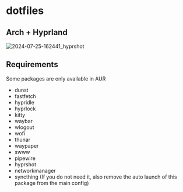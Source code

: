 # dotfiles
## Arch + Hyprland

![2024-07-25-162441_hyprshot](https://github.com/user-attachments/assets/9f0c014c-66c0-4527-a31d-634b8873b3a7)

## Requirements

Some packages are only available in AUR

- dunst
- fastfetch
- hypridle
- hyprlock
- kitty
- waybar
- wlogout
- wofi
- thunar
- waypaper
- swww
- pipewire
- hyprshot
- networkmanager
- syncthing (If you do not need it, also remove the auto launch of this package from the main config)
